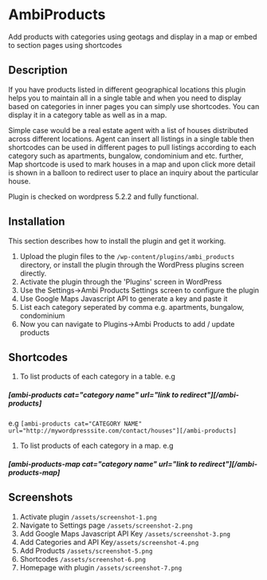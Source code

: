 # AmbiProducts

Add products with categories using geotags and display in a map or embed to section pages using shortcodes

## Description

If you have products listed in different geographical locations this plugin helps you to maintain all in a single table and when you need to display based on categories in inner pages you can simply use shortcodes. You can display it in a category table as well as in a map. 

Simple case would be a real estate agent with a list of houses distributed across different locations. Agent can insert all listings in a single table then shortcodes can be used in different pages to pull listings according to each category such as apartments, bungalow, condominium and etc. further, Map shortcode is used to mark houses in a map and upon click more detail is shown in a balloon to redirect user to place an inquiry about the particular house.

Plugin is checked on wordpress 5.2.2 and fully functional.

## Installation

This section describes how to install the plugin and get it working.

1. Upload the plugin files to the `/wp-content/plugins/ambi_products` directory, or install the plugin through the WordPress plugins screen directly.
1. Activate the plugin through the 'Plugins' screen in WordPress
1. Use the Settings->Ambi Products Settings screen to configure the plugin
1. Use Google Maps Javascript API to generate a key and paste it
1. List each category seperated by comma e.g. apartments, bungalow, condominium
1. Now you can navigate to Plugins->Ambi Products to add / update products

## Shortcodes
1. To list products of each category in a table. e.g
##### [ambi-products cat=\"category name\" url=\"link to redirect\"][/ambi-products]
e.g
```[ambi-products cat="CATEGORY NAME" url="http://mywordpresssite.com/contact/houses"][/ambi-products]```
1. To list products of each category in a map. e.g
##### [ambi-products-map cat=\"category name\" url=\"link to redirect\"][/ambi-products-map]

## Screenshots

1. Activate plugin `/assets/screenshot-1.png` 
1. Navigate to Settings page `/assets/screenshot-2.png` 
1. Add Google Maps Javascript API Key `/assets/screenshot-3.png` 
1. Add Categories and API Key`/assets/screenshot-4.png` 
1. Add Products `/assets/screenshot-5.png` 
1. Shortcodes `/assets/screenshot-6.png` 
1. Homepage with plugin `/assets/screenshot-7.png` 
